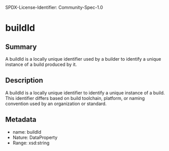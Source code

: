 SPDX-License-Identifier: Community-Spec-1.0

# buildId

## Summary

A buildId is a locally unique identifier used by a builder to identify a unique instance of a build produced by it.

## Description

A buildId is a locally unique identifier to identify a unique instance of a build. This identifier differs based on build toolchain, platform, or naming convention used by an organization or standard.

## Metadata

- name: buildId
- Nature: DataProperty
- Range: xsd:string

